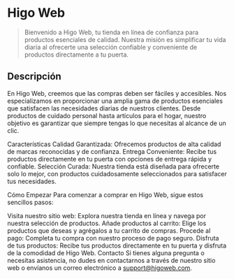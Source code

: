 # Higo Web
> Bienvenido a Higo Web, tu tienda en línea de confianza para productos esenciales de calidad. Nuestra misión es simplificar tu vida diaria al ofrecerte una selección confiable y conveniente de productos directamente a tu puerta.

## Descripción
En Higo Web, creemos que las compras deben ser fáciles y accesibles. Nos especializamos en proporcionar una amplia gama de productos esenciales que satisfacen las necesidades diarias de nuestros clientes. Desde productos de cuidado personal hasta artículos para el hogar, nuestro objetivo es garantizar que siempre tengas lo que necesitas al alcance de un clic.

Características
Calidad Garantizada: Ofrecemos productos de alta calidad de marcas reconocidas y de confianza.
Entrega Conveniente: Recibe tus productos directamente en tu puerta con opciones de entrega rápida y confiable.
Selección Curada: Nuestra tienda está diseñada para ofrecerte solo lo mejor, con productos cuidadosamente seleccionados para satisfacer tus necesidades.

Cómo Empezar
Para comenzar a comprar en Higo Web, sigue estos sencillos pasos:

Visita nuestro sitio web: Explora nuestra tienda en línea y navega por nuestra selección de productos.
Añade productos al carrito: Elige los productos que deseas y agrégalos a tu carrito de compras.
Procede al pago: Completa tu compra con nuestro proceso de pago seguro.
Disfruta de tus productos: Recibe tus productos directamente en tu puerta y disfruta de la comodidad de Higo Web.
Contacto
Si tienes alguna pregunta o necesitas asistencia, no dudes en contactarnos a través de nuestro sitio web o envíanos un correo electrónico a support@higoweb.com.
